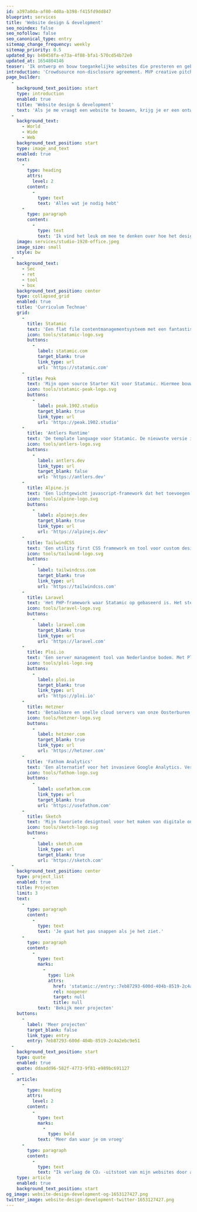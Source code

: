 ```yaml
---
id: a397a0da-af80-4d0a-b398-f415fd9dd847
blueprint: services
title: 'Website design & development'
seo_noindex: false
seo_nofollow: false
seo_canonical_type: entry
sitemap_change_frequency: weekly
sitemap_priority: 0.5
updated_by: b40458fa-e73a-4f88-bfa1-570cd54b72e0
updated_at: 1654804146
teaser: 'Ik ontwerp en bouw toegankelijke websites die presteren en gebruiksvriendelijk zijn.'
introduction: 'Crowdsource non-disclosure agreement. MVP creative pitch venture startup low hanging fruit hypotheses customer strategy iPad partnership social proof. deployment. Long tail success entrepreneur network effects android. deployment.'
page_builder:
  -
    background_text_position: start
    type: introduction
    enabled: true
    title: 'Website design & development'
    text: 'Als je me vraagt een website te bouwen, krijg je er een ontwerper bij. Van tekentafel tot beheer achteraf; ik vind het leuk om vanaf het begin tot het eind met je mee te denken.'
  -
    background_text:
      - World
      - Wide
      - Web
    background_text_position: start
    type: image_and_text
    enabled: true
    text:
      -
        type: heading
        attrs:
          level: 2
        content:
          -
            type: text
            text: 'Alles wat je nodig hebt'
      -
        type: paragraph
        content:
          -
            type: text
            text: 'Ik vind het leuk om mee te denken over hoe het design het best tot zijn recht komt. Zo krijg jij ook de beste ervaring met Statamic. Ik werk voor eigen klanten, maar zoek ook regelmatig de samenwerking met creatieve bureaus en juist die afwisseling maakt dat ik elke dag met plezier aan m’n bureau zit (of sta).'
    image: services/studio-1920-office.jpeg
    image_size: small
    style: bw
  -
    background_text:
      - Sec
      - ret
      - tool
      - box
    background_text_position: center
    type: collapsed_grid
    enabled: true
    title: 'Curriculum Technae'
    grid:
      -
        title: Statamic
        text: 'Een flat file contentmanagementsysteem met een fantastisch control panel voor mijn klanten.'
        icon: tools/statamic-logo.svg
        buttons:
          -
            label: statamic.com
            target_blank: true
            link_type: url
            url: 'https://statamic.com'
      -
        title: Peak
        text: 'Mijn open source Starter Kit voor Statamic. Hiermee bouwen vele anderen en ik hun websites.'
        icon: tools/statamic-peak-logo.svg
        buttons:
          -
            label: peak.1902.studio
            target_blank: true
            link_type: url
            url: 'https://peak.1902.studio'
      -
        title: 'Antlers Runtime'
        text: 'De template language voor Statamic. De nieuwste versie is geheel herschreven door de onvolprezen John Koster.'
        icon: tools/antlers-logo.svg
        buttons:
          -
            label: antlers.dev
            link_type: url
            target_blank: false
            url: 'https://antlers.dev'
      -
        title: Alpine.js
        text: 'Een lichtgewicht javascript-framework dat het toevoegen van interactieve elementen makkelijk en leuk maakt.'
        icon: tools/alpine-logo.svg
        buttons:
          -
            label: alpinejs.dev
            target_blank: true
            link_type: url
            url: 'https://alpinejs.dev'
      -
        title: TailwindCSS
        text: 'Een utility first CSS framework en tool voor custom design systems.'
        icon: tools/tailwind-logo.svg
        buttons:
          -
            label: tailwindcss.com
            target_blank: true
            link_type: url
            url: 'https://tailwindcss.com'
      -
        title: Laravel
        text: 'Het PHP-framework waar Statamic op gebaseerd is. Het stelt me in staat om maatwerk te kunnen toevoegen aan mijn websites.'
        icon: tools/laravel-logo.svg
        buttons:
          -
            label: laravel.com
            target_blank: true
            link_type: url
            url: 'https://laravel.com'
      -
        title: Ploi.io
        text: 'Een server management tool van Nederlandse bodem. Met Ploi kun je eenvoudig servers configureren en projecten online zetten.'
        icon: tools/ploi-logo.svg
        buttons:
          -
            label: ploi.io
            target_blank: true
            link_type: url
            url: 'https://ploi.io'
      -
        title: Hetzner
        text: 'Betaalbare en snelle cloud servers van onze Oosterburen. GDPR compliant.'
        icon: tools/hetzner-logo.svg
        buttons:
          -
            label: hetzner.com
            target_blank: true
            link_type: url
            url: 'https://hetzner.com'
      -
        title: 'Fathom Analytics'
        text: 'Een alternatief voor het invasieve Google Analytics. Vergaar op een legale manier statistieken zonder cookie banner en zonder de privacy van je bezoekers op te geven.'
        icon: tools/fathom-logo.svg
        buttons:
          -
            label: usefathom.com
            link_type: url
            target_blank: true
            url: 'https://usefathom.com'
      -
        title: Sketch
        text: 'Mijn favoriete designtool voor het maken van digitale ontwerpen en prototypes.'
        icon: tools/sketch-logo.svg
        buttons:
          -
            label: sketch.com
            link_type: url
            target_blank: true
            url: 'https://sketch.com'
  -
    background_text_position: center
    type: project_list
    enabled: true
    title: Projecten
    limit: 3
    text:
      -
        type: paragraph
        content:
          -
            type: text
            text: 'Je gaat het pas snappen als je het ziet.'
      -
        type: paragraph
        content:
          -
            type: text
            marks:
              -
                type: link
                attrs:
                  href: 'statamic://entry::7eb87293-600d-404b-8519-2c4a2ebc9e51'
                  rel: noopener
                  target: null
                  title: null
            text: 'Bekijk meer projecten'
    buttons:
      -
        label: 'Meer projecten'
        target_blank: false
        link_type: entry
        entry: 7eb87293-600d-404b-8519-2c4a2ebc9e51
  -
    background_text_position: start
    type: quote
    enabled: true
    quote: ddaadd96-582f-4773-9f81-e989bc691127
  -
    article:
      -
        type: heading
        attrs:
          level: 2
        content:
          -
            type: text
            marks:
              -
                type: bold
            text: 'Meer dan waar je om vroeg'
      -
        type: paragraph
        content:
          -
            type: text
            text: "Ik verlaag de CO₂ -uitstoot van mijn websites door assets te verkleinen en bandbreedte van een paginabezoek zo laag mogelijk te houden. Daarnaast vind ik privacy van gebruikers echt een van de belangrijkste dingen. Daarom heb ik twee principes: ik geloof in het niet-tracken van gebruikers en in het naleven van de GDPR (privacywetgeving). Ook houd ik altijd focus op gebruiksvriendelijkheid en toegankelijkheid. Tegelijk snap ik dat websites goed moeten presteren om bij te dragen aan marketingdoelen. Gelukkig is het beheer van je website een peuleschil, omdat ik weet hoe je Statamic hiervoor kan inzetten. Dat geldt ook voor front end development: ik maak graag die extra animatie of dat effect dat de User Interface ten goede komt.\_"
    type: article
    enabled: true
    background_text_position: start
og_image: website-design-development-og-1653127427.png
twitter_image: website-design-development-twitter-1653127427.png
---
```

